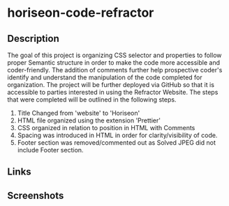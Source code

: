 # horiseon-code-refractor

## Description
The goal of this project is organizing CSS selector and properties to follow proper Semantic structure in order to make the code more accessible and coder-friendly. The addition of comments further help prospective coder's identify and understand the manipulation of the code completed for organization. The project will be further deployed via GitHub so that it is accessible to parties interested in using the Refractor Website. The steps that were completed will be outlined in the following steps. 
1. Title Changed from 'website' to 'Horiseon'
2. HTML file organized using the extension 'Prettier'
3. CSS organized in relation to position in HTML with Comments
4. Spacing was introduced in HTML in order for clarity/visibility of code. 
5. Footer section was removed/commented out as Solved JPEG did not include Footer section. 
## Links 

## Screenshots


